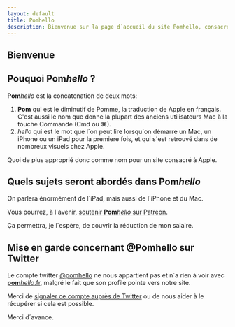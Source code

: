 ```yaml
---
layout: default
title: Pomhello
description: Bienvenue sur la page d´accueil du site Pomhello, consacré au monde Apple.
---
```


## Bienvenue

## Pouquoi __Pom__*hello* ?

__Pom__*hello* est la concatenation de deux mots:
1. __Pom__ qui est le diminutif de Pomme, la traduction de Apple en français. C'est aussi le nom que donne la plupart des anciens utilisateurs Mac à la touche Commande (Cmd ou ⌘).
2. *hello* qui est le mot que l´on peut lire lorsqu´on démarre un Mac, un iPhone ou un iPad
   pour la premiere fois, et qui s´est retrouvé dans de nombreux visuels chez Apple.

Quoi de plus approprié donc comme nom pour un site consacré à Apple.

## Quels sujets seront abordés dans __Pom__*hello*

On parlera énormément de l´iPad, mais aussi de l´iPhone et du Mac.

Vous pourrez, à l'avenir, [soutenir __Pom__*hello* sur Patreon][Patreon].

Ça permettra, je l´espère, de couvrir la réduction de mon salaire.

## Mise en garde concernant @Pomhello sur Twitter

Le compte twitter [@pomhello] ne nous appartient pas 
et n´a rien à voir avec [__pom__*hello*.fr][pomhello.fr],
malgré le fait que son profile pointe vers notre site.


Merci de [signaler ce compte auprès de Twitter](https://help.twitter.com/fr/safety-and-security/report-twitter-impersonation "Page du centre de support de Twitter concernant les démarches à suivre pour signaler un compte" ) ou de nous aider à le récupérer si cela est possible.

Merci d´avance.

[@pomhello]: https://twitter.com/pomhello "un compte twitter qui ne nous appartient pas"
[pomhello.fr]: https://www.pomhello.fr "Le site sur lequel vous vous trouvee actuellement"
[Patreon]: https://patreon.com "Le site Patreon.com qui permet de soutenir les créateurs"
